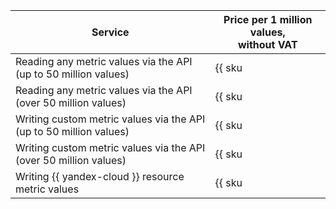 | Service | Price per 1 million values, <br>without VAT |
----- | -----
| Reading any metric values via the API<br/>(up to 50 million values) | {{ sku|KZT|monitoring.point.dgauge.read|string }} |
| Reading any metric values via the API<br/>(over 50 million values) | {{ sku|KZT|monitoring.point.dgauge.read|pricingRate.50|string }} |
| Writing custom metric values via the API<br/>(up to 50 million values) | {{ sku|KZT|monitoring.point.dgauge.write|string }} |
| Writing custom metric values via the API<br/>(over 50 million values) | {{ sku|KZT|monitoring.point.dgauge.write|pricingRate.50|string }} |
| Writing {{ yandex-cloud }} resource metric values | {{ sku|KZT|monitoring.point.dgauge.store|string }} |
